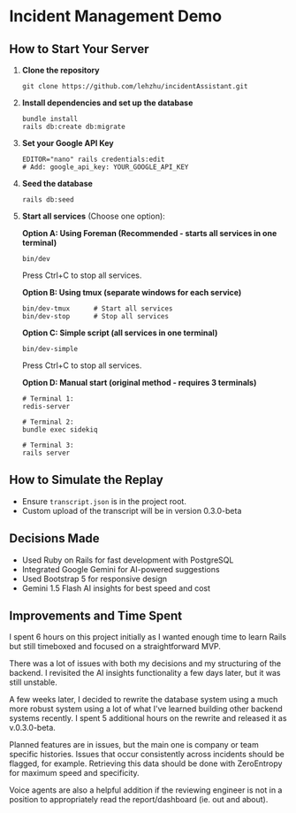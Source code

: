 # Incident Management Demo

## How to Start Your Server
1. **Clone the repository**
   ```
   git clone https://github.com/lehzhu/incidentAssistant.git
   ```
2. **Install dependencies and set up the database**
   ```
   bundle install
   rails db:create db:migrate
   ```
3. **Set your Google API Key**
   ```
   EDITOR="nano" rails credentials:edit
   # Add: google_api_key: YOUR_GOOGLE_API_KEY
   ```  
4. **Seed the database**
   ```
   rails db:seed
   ```
5. **Start all services** (Choose one option):

   **Option A: Using Foreman (Recommended - starts all services in one terminal)**
   ```
   bin/dev
   ```
   Press Ctrl+C to stop all services.

   **Option B: Using tmux (separate windows for each service)**
   ```
   bin/dev-tmux      # Start all services
   bin/dev-stop      # Stop all services
   ```
   
   **Option C: Simple script (all services in one terminal)**
   ```
   bin/dev-simple
   ```
   Press Ctrl+C to stop all services.

   **Option D: Manual start (original method - requires 3 terminals)**
   ```
   # Terminal 1:
   redis-server
   
   # Terminal 2:
   bundle exec sidekiq
   
   # Terminal 3:
   rails server
   ```

## How to Simulate the Replay
- Ensure `transcript.json` is in the project root.
- Custom upload of the transcript will be in version 0.3.0-beta

## Decisions Made
- Used Ruby on Rails for fast development with PostgreSQL
- Integrated Google Gemini for AI-powered suggestions
- Used Bootstrap 5 for responsive design
- Gemini 1.5 Flash AI insights for best speed and cost

## Improvements and Time Spent
I spent 6 hours on this project initially as I wanted enough time to learn Rails but still timeboxed and focused on a straightforward MVP. 

There was a lot of issues with both my decisions and my structuring of the backend. I revisited the AI insights functionality a few days later, but it was still unstable. 

A few weeks later, I decided to rewrite the database system using a much more robust system using a lot of what I've learned building other backend systems recently. I spent 5 additional hours on the rewrite and released it as v.0.3.0-beta. 

Planned features are in issues, but the main one is company or team specific histories. Issues that occur consistently across incidents should be flagged, for example. Retrieving this data should be done with ZeroEntropy for maximum speed and specificity. 

Voice agents are also a helpful addition if the reviewing engineer is not in a position to appropriately read the report/dashboard (ie. out and about). 


